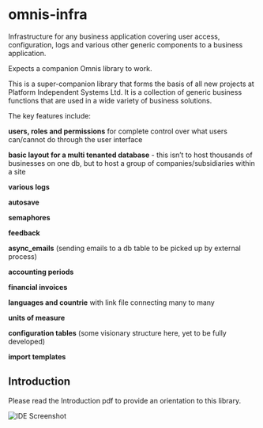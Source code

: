 # omnis-infra
Infrastructure for any business application covering user access, configuration, logs and various other generic components to a business application.

Expects a companion Omnis library to work.

This is a super-companion library that forms the basis of all new projects at Platform Independent Systems Ltd.  It is a collection of generic business functions that are used in a wide variety of business solutions.

The key features include:

**users, roles and permissions** for complete control over what users can/cannot do through the user interface

**basic layout for a multi tenanted database** - this isn’t to host thousands of businesses on one db, but to host a group of companies/subsidiaries within a site

**various logs**

**autosave**

**semaphores**

**feedback**

**async_emails** (sending emails to a db table to be picked up by external process)

**accounting periods**

**financial invoices**

**languages and countrie** with link file connecting many to many

**units of measure**

**configuration tables** (some visionary structure here, yet to be fully developed)

**import templates**



## Introduction

Please read the Introduction pdf to provide an orientation to this library.


![IDE Screenshot](http://resources/IDE_example.png)